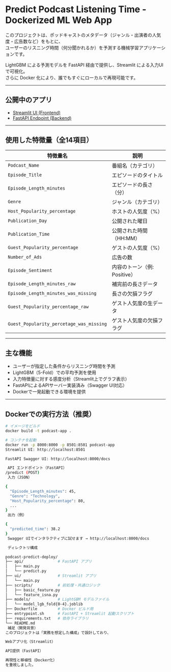 #  Predict Podcast Listening Time - Dockerized ML Web App

このプロジェクトは、ポッドキャストのメタデータ（ジャンル・出演者の人気度・広告数など）をもとに、  
ユーザーのリスニング時間（何分聞かれるか）を予測する機械学習アプリケーションです。

LightGBM による予測モデルを FastAPI 経由で提供し、Streamlit による入力UIで可視化。  
さらに Docker 化により、誰でもすぐにローカルで再現可能です。

---
## 公開中のアプリ
- [ Streamlit UI (Frontend)](https://podcast-streamlit.onrender.com)
- [ FastAPI Endpoint (Backend)](https://podcast-fastapi.onrender.com/predict)


---

##  使用した特徴量（全14項目）

| 特徴量名 | 説明 |
|----------|------|
| `Podcast_Name` | 番組名（カテゴリ） |
| `Episode_Title` | エピソードのタイトル |
| `Episode_Length_minutes` | エピソードの長さ（分） |
| `Genre` | ジャンル（カテゴリ） |
| `Host_Popularity_percentage` | ホストの人気度（%） |
| `Publication_Day` | 公開された曜日 |
| `Publication_Time` | 公開された時間（HH:MM） |
| `Guest_Popularity_percentage` | ゲストの人気度（%） |
| `Number_of_Ads` | 広告の数 |
| `Episode_Sentiment` | 内容のトーン（例: Positive） |
| `Episode_Length_minutes_raw` | 補完前の長さデータ |
| `Episode_Length_minutes_was_missing` | 長さの欠損フラグ |
| `Guest_Popularity_percentage_raw` | ゲスト人気度の生データ |
| `Guest_Popularity_percetage_was_missing` | ゲスト人気度の欠損フラグ |

---

##  主な機能

- ユーザーが指定した条件からリスニング時間を予測
- LightGBM（5-Fold）での平均予測を使用
- 入力特徴量に対する感度分析（Streamlit上でグラフ表示）
- FastAPIによるAPIサーバー実装済み（Swagger UI対応）
- Dockerで一発起動できる環境を提供

---

##  Dockerでの実行方法（推奨）

```bash
# イメージをビルド
docker build -t podcast-app .

# コンテナを起動
docker run -p 8000:8000 -p 8501:8501 podcast-app
Streamlit UI: http://localhost:8501

FastAPI Swagger UI: http://localhost:8000/docs

 API エンドポイント（FastAPI）
/predict (POST)
 入力（JSON）

{
  "Episode_Length_minutes": 45,
  "Genre": "Technology",
  "Host_Popularity_percentage": 80,
  ...
}
 出力（例）

{
  "predicted_time": 38.2
}
 Swagger UIでインタラクティブに試せます → http://localhost:8000/docs

 ディレクトリ構成

podcast-predict-deploy/
├── api/               # FastAPI アプリ
│   ├── main.py
│   └── predict.py
├── ui/                # Streamlit アプリ
│   └── main.py
├── scripts/           # 前処理・共通ロジック
│   ├── basic_feature.py
│   └── feature_isna.py
├── models/            # LightGBM モデルファイル
│   └── model_lgb_fold{0-4}.joblib
├── Dockerfile         # Docker ビルド用
├── entrypoint.sh      # FastAPI + Streamlit 起動スクリプト
├── requirements.txt   # 依存ライブラリ
└── README.md
 補足（開発背景）
このプロジェクトは「実務を想定した構成」で設計しており、

Webアプリ化（Streamlit）

API提供（FastAPI）

再現性と移植性（Docker化）
を重視しました。
